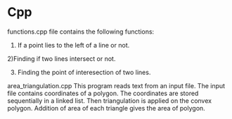 # Cpp
functions.cpp file contains the following functions: 

1) If a point lies to the left of a line or not.

2)Finding if two lines intersect or not. 

3)  Finding the point of interesection of two lines.

area_triangulation.cpp
This program reads text from an input file. The input file contains coordinates of a polygon. The coordinates are stored sequentially in a linked list. Then triangulation is applied on the convex polygon. Addition of area of each triangle gives the area of polygon.

